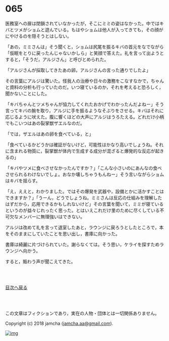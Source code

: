 # 065

医務室への扉は閉鎖されていなかったが，そこにミミの姿はなかった。中ではキバとツメがショムと遊んでいる。もはやショムは他人が入ってきても，その顔がにやけるのを隠そうとはしない。  

「あの，ミミさんは」そう聞くと，ショムは尻尾を振るキバの首元をなでながら「仮眠をとりに戻ったんじゃないかしら」と笑顔で答えた。礼を言って出ようとすると，「そうだ，アルジさん」と呼びとめられた。  

「アルジさんが採取してきたあの卵，アルジさんの言った通りでしたよ」  

その言葉にアルジは驚いた。怪我人の治療や日々の激務をこなすなかで，ちゃんと資料の分析も行っていたのだ。いつ寝ているのか，それを考えると恐ろしく，聞かないことにした。  

「キバちゃんとツメちゃんが協力してくれたおかげでわかったんだよねー」そう言ってキバの腕を取り，アルジに手を振るようなそぶりをさせる。キバはそれに応じるように吠えた。腹に響くほどの大声にアルジはうろたえる。どれだけ小柄でもこいつはあの裂掌獣ザエルなのだ。  

「では，ザエルはあの卵を食べている，と」  

「食べているかどうかは確証がないけど，可能性はかなり高いでしょうね。それに含まれる物質に，裂掌獣が体内で生成する成分が混ざると爆発的な反応が起きるの」  

「キバやツメに食べさせなかったんですか？」「こんな小さいのにあんなの食べさせられるわけないでしょ。おなか壊しちゃうもんねー」そう言いながらショムはキバを揺らす。  

「え，ええと，わかりました。ではその爆発を武器や，設備とかに活かすことはできますか？」「うーん，どうでしょうね。ミミさんは反応の仕組みを理解したはずだから，応用できるかもしれないけど」その言葉を聞いて，ミミが寝ているというのが益々じれったく思った。とはいえこれだけ里のために尽くしている不可欠なメンバーに無理強いはできない。  

アルジは改めて礼を言って退室したあと，ラウンジに戻ろうとしたところで，本をそのままにしていたことを思い出し，書庫に向かった。  

書庫は綺麗に片づけられていた。謝らなくては。そう思い，ケライを探すためラウンジへ向かう。  

すると，賑わう声が聞こえてきた。  

<br>  
<br>  

[目次へ戻る](https://github.com/jamcha-aa/OblivionReports/blob/master/README.md)  

<br>  
<br>  

この文章はフィクションであり，実在の人物・団体とは一切関係ありません。  

Copyright (c) 2018 jamcha (jamcha.aa@gmail.com).  

[![img](http://i.creativecommons.org/l/by-nc-sa/4.0/88x31.png)](http://creativecommons.org/licenses/by-nc-sa/4.0/deed)